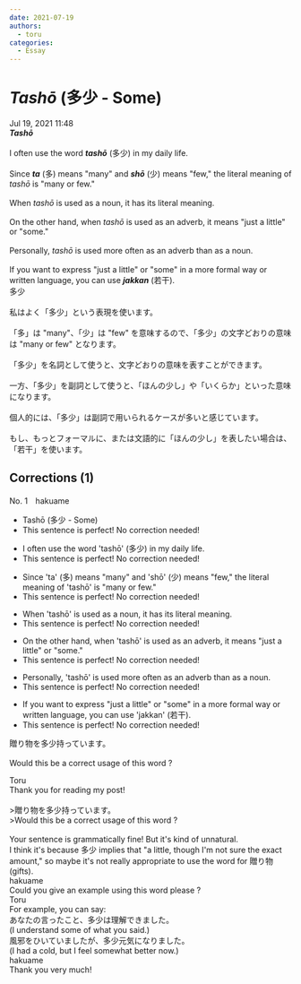 ```yaml
---
date: 2021-07-19
authors:
  - toru
categories:
  - Essay
---
```


<h1 id="subject_show"><strong><em>Tashō</strong></em> (多少 - Some)</h1>
<div class="date">Jul 19, 2021 11:48</div>
<div id="post"><div id="body_show_ori">
<strong><em>Tashō</strong></em><br/><br/>I often use the word <strong><em>tashō</em></strong> (多少) in my daily life.<br/><br/>Since <strong><em>ta</em></strong> (多) means "many" and <strong><em>shō</em></strong> (少) means "few," the literal meaning of <em>tashō</em> is "many or few."<br/><br/>When <em>tashō</em> is used as a noun, it has its literal meaning.<br/><br/>On the other hand, when <em>tashō</em> is used as an adverb, it means "just a little" or "some."<br/><br/>Personally, <em>tashō</em> is used more often as an adverb than as a noun.<br/><br/>If you want to express "just a little" or "some" in a more formal way or written language, you can use <strong><em>jakkan</em></strong> (若干).
</div></div>

<!-- more -->

<div id="post_ja"><div id="body_show_mo">
多少<br/><br/>私はよく「多少」という表現を使います。<br/><br/>「多」は "many"、「少」は "few" を意味するので、「多少」の文字どおりの意味は "many or few" となります。<br/><br/>「多少」を名詞として使うと、文字どおりの意味を表すことができます。<br/><br/>一方、「多少」を副詞として使うと、「ほんの少し」や「いくらか」といった意味になります。<br/><br/>個人的には、「多少」は副詞で用いられるケースが多いと感じています。<br/><br/>もし、もっとフォーマルに、または文語的に「ほんの少し」を表したい場合は、「若干」を使います。
</div></div>

## Corrections (1)
<div id="block"><div class="first_name"> No. 1　<span class="just_name">hakuame</span></div><div id="block2">
<ul class="correction_field">
<li class="incorrect">Tashō (多少 - Some)</li>
<li class="corrected perfect">This sentence is perfect! No correction needed!</li>
</ul>
<ul class="correction_field">
<li class="incorrect">I often use the word 'tashō' (多少) in my daily life.</li>
<li class="corrected perfect">This sentence is perfect! No correction needed!</li>
</ul>
<ul class="correction_field">
<li class="incorrect">Since 'ta' (多) means "many" and 'shō' (少) means "few," the literal meaning of 'tashō' is "many or few."</li>
<li class="corrected perfect">This sentence is perfect! No correction needed!</li>
</ul>
<ul class="correction_field">
<li class="incorrect">When 'tashō' is used as a noun, it has its literal meaning.</li>
<li class="corrected perfect">This sentence is perfect! No correction needed!</li>
</ul>
<ul class="correction_field">
<li class="incorrect">On the other hand, when 'tashō' is used as an adverb, it means "just a little" or "some."</li>
<li class="corrected perfect">This sentence is perfect! No correction needed!</li>
</ul>
<ul class="correction_field">
<li class="incorrect">Personally, 'tashō' is used more often as an adverb than as a noun.</li>
<li class="corrected perfect">This sentence is perfect! No correction needed!</li>
</ul>
<ul class="correction_field">
<li class="incorrect">If you want to express "just a little" or "some" in a more formal way or written language, you can use 'jakkan' (若干).</li>
<li class="corrected perfect">This sentence is perfect! No correction needed!</li>
</ul>
<p class="comment_small">
 贈り物を多少持っています。
 <br/>
 <br/>
 Would this be a correct usage of this word ?
</p>

</div><div class="name"><span class="just_name">Toru</span><br>
Thank you for reading my post!<br/><br/>&gt;贈り物を多少持っています。<br/>&gt;Would this be a correct usage of this word ?<br/><br/>Your sentence is grammatically fine! But it's kind of unnatural.<br/>I think it's because 多少 implies that "a little, though I'm not sure the exact amount," so maybe it's not really appropriate to use the word for 贈り物 (gifts).
</div>
<div class="name"><span class="just_name">hakuame</span><br>
Could you give an example using this word please ?
</div>
<div class="name"><span class="just_name">Toru</span><br>
For example, you can say:<br/>あなたの言ったこと、多少は理解できました。<br/>(I understand some of what you said.)<br/>風邪をひいていましたが、多少元気になりました。<br/>(I had a cold, but I feel somewhat better now.)
</div>
<div class="name"><span class="just_name">hakuame</span><br>
Thank you very much!
</div>
</div>
